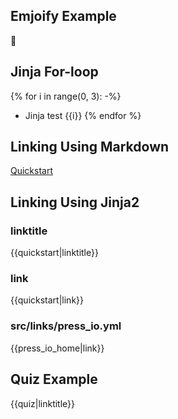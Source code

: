 ## Emjoify Example

:muscle:

## Jinja For-loop

{% for i in range(0, 3): -%}
- Jinja test {{i}}
{% endfor %}

## Linking Using Markdown

[Quickstart](quickstart.md)

## Linking Using Jinja2

### linktitle
{{quickstart|linktitle}}

### link
{{quickstart|link}}

### src/links/press_io.yml

{{press_io_home|link}}

## Quiz Example
{{quiz|linktitle}}
